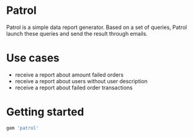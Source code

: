 # Patrol

Patrol is a simple data report generator. Based on a set of queries, Patrol launch these queries and send the result through emails.

# Use cases
* receive a report about amount failed orders
* receive a report about users without user description
* receive a report about failed order transactions

# Getting started
```ruby
gem 'patrol'
```
